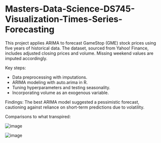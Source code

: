 # Masters-Data-Science-DS745-Visualization-Times-Series-Forecasting

This project applies ARIMA to forecast GameStop (GME) stock prices using five years of historical data. The dataset, sourced from Yahoo! Finance, includes adjusted closing prices and volume. Missing weekend values are imputed accordingly.

Key steps:

- Data preprocessing with imputations.
- ARIMA modeling with auto.arima in R.
- Tuning hyperparameters and testing seasonality.
- Incorporating volume as an exogenous variable.

Findings: The best ARIMA model suggested a pessimistic forecast, cautioning against reliance on short-term predictions due to volatility.

Comparisons to what transpired:

![image](https://github.com/user-attachments/assets/cb6f9ad3-80b9-40b1-ab43-5a2243bb6170)

![image](https://github.com/user-attachments/assets/ec8ef8a7-4387-4c19-9f67-22194b59ceb2)

